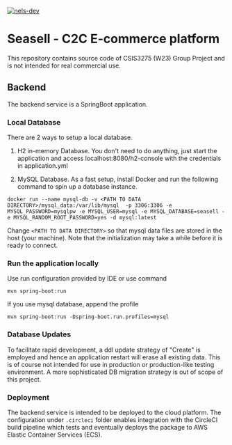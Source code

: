 [![nels-dev](https://circleci.com/gh/nels-dev/csis3275-proj.svg?style=shield)](https://app.circleci.com/pipelines/github/nels-dev/csis3275-proj)

# Seasell - C2C E-commerce platform

This repository contains source code of CSIS3275 (W23) Group Project and is not intended for real commercial use. 

## Backend

The backend service is a SpringBoot application.

### Local Database

There are 2 ways to setup a local database.

1. H2 in-memory Database. You don't need to do anything, just start the application and access localhost:8080/h2-console with the credentials in application.yml

2. MySQL Database. As a fast setup, install Docker and run the following command to spin up a database instance.

```
docker run --name mysql-db -v <PATH TO DATA DIRECTORY>/mysql_data:/var/lib/mysql  -p 3306:3306 -e MYSQL_PASSWORD=mysqlpw -e MYSQL_USER=mysql -e MYSQL_DATABASE=seasell -e MYSQL_RANDOM_ROOT_PASSWORD=yes -d mysql:latest
```
Change `<PATH TO DATA DIRECTORY>` so that mysql data files are stored in the host (your machine). Note that the initialization may take a while before it is ready to connect.

### Run the application locally

Use run configuration provided by IDE or use command
```
mvn spring-boot:run
```

If you use mysql database, append the profile
```
mvn spring-boot:run -Dspring-boot.run.profiles=mysql
```


### Database Updates

To facilitate rapid development, a ddl update strategy of "Create" is employed and hence an application restart will erase all existing data.
This is of course not intended for use in production or production-like testing environment. A more sophisticated DB migration strategy is out of scope of this project.



### Deployment

The backend service is intended to be deployed to the cloud platform. The configuration under `.circleci` folder enables integration 
with the CircleCI build pipeline which tests and eventually deploys the package to AWS Elastic Container Services (ECS).
